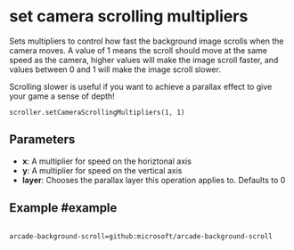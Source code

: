 # set camera scrolling multipliers

Sets multipliers to control how fast the background image scrolls when the camera moves. A value of 1 means the scroll should move at the same speed as the camera, higher values will make the image scroll faster, and values between 0 and 1 will make the image scroll slower.

Scrolling slower is useful if you want to achieve a parallax effect to give your game a sense of depth!

```sig
scroller.setCameraScrollingMultipliers(1, 1)
```

## Parameters

* **x**: A multiplier for speed on the horiztonal axis
* **y**: A multiplier for speed on the vertical axis
* **layer**: Chooses the parallax layer this operation applies to. Defaults to 0

## Example #example


```blocks

```

```package
arcade-background-scroll=github:microsoft/arcade-background-scroll
```